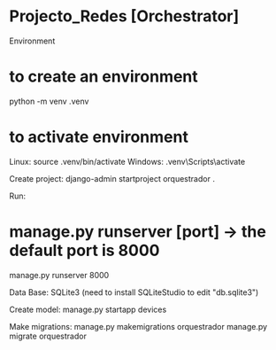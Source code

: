 # Projecto_Redes [Orchestrator]
Environment
  # to create an environment
  python -m venv .venv
  
  # to activate environment
  Linux: source .venv/bin/activate
  Windows: .venv\Scripts\activate


Create project:
  django-admin startproject orquestrador .

Run:
  # manage.py runserver [port] -> the default port is 8000
  manage.py runserver 8000

Data Base:
  SQLite3 (need to install SQLiteStudio to edit "db.sqlite3")

Create model:
  manage.py startapp devices

Make migrations:
  manage.py makemigrations orquestrador
  manage.py migrate orquestrador
